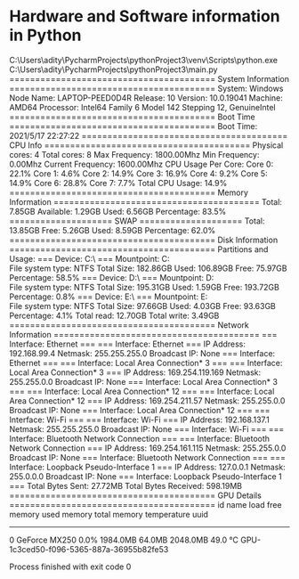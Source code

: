 # Hardware and Software information in Python
C:\Users\adity\PycharmProjects\pythonProject3\venv\Scripts\python.exe C:\Users\adity\PycharmProjects\pythonProject3\main.py
======================================== System Information ========================================
System: Windows
Node Name: LAPTOP-PEED0D4R
Release: 10
Version: 10.0.19041
Machine: AMD64
Processor: Intel64 Family 6 Model 142 Stepping 12, GenuineIntel
======================================== Boot Time ========================================
Boot Time: 2021/5/17 22:27:22
======================================== CPU Info ========================================
Physical cores: 4
Total cores: 8
Max Frequency: 1800.00Mhz
Min Frequency: 0.00Mhz
Current Frequency: 1600.00Mhz
CPU Usage Per Core:
Core 0: 22.1%
Core 1: 4.6%
Core 2: 14.9%
Core 3: 16.9%
Core 4: 9.2%
Core 5: 14.9%
Core 6: 28.8%
Core 7: 7.7%
Total CPU Usage: 14.9%
======================================== Memory Information ========================================
Total: 7.85GB
Available: 1.29GB
Used: 6.56GB
Percentage: 83.5%
==================== SWAP ====================
Total: 13.85GB
Free: 5.26GB
Used: 8.59GB
Percentage: 62.0%
======================================== Disk Information ========================================
Partitions and Usage:
=== Device: C:\ ===
  Mountpoint: C:\
  File system type: NTFS
  Total Size: 182.86GB
  Used: 106.89GB
  Free: 75.97GB
  Percentage: 58.5%
=== Device: D:\ ===
  Mountpoint: D:\
  File system type: NTFS
  Total Size: 195.31GB
  Used: 1.59GB
  Free: 193.72GB
  Percentage: 0.8%
=== Device: E:\ ===
  Mountpoint: E:\
  File system type: NTFS
  Total Size: 97.66GB
  Used: 4.03GB
  Free: 93.63GB
  Percentage: 4.1%
Total read: 12.70GB
Total write: 3.49GB
======================================== Network Information ========================================
=== Interface: Ethernet ===
=== Interface: Ethernet ===
  IP Address: 192.168.99.4
  Netmask: 255.255.255.0
  Broadcast IP: None
=== Interface: Ethernet ===
=== Interface: Local Area Connection* 3 ===
=== Interface: Local Area Connection* 3 ===
  IP Address: 169.254.119.169
  Netmask: 255.255.0.0
  Broadcast IP: None
=== Interface: Local Area Connection* 3 ===
=== Interface: Local Area Connection* 12 ===
=== Interface: Local Area Connection* 12 ===
  IP Address: 169.254.211.57
  Netmask: 255.255.0.0
  Broadcast IP: None
=== Interface: Local Area Connection* 12 ===
=== Interface: Wi-Fi ===
=== Interface: Wi-Fi ===
  IP Address: 192.168.137.1
  Netmask: 255.255.255.0
  Broadcast IP: None
=== Interface: Wi-Fi ===
=== Interface: Bluetooth Network Connection ===
=== Interface: Bluetooth Network Connection ===
  IP Address: 169.254.161.115
  Netmask: 255.255.0.0
  Broadcast IP: None
=== Interface: Bluetooth Network Connection ===
=== Interface: Loopback Pseudo-Interface 1 ===
  IP Address: 127.0.0.1
  Netmask: 255.0.0.0
  Broadcast IP: None
=== Interface: Loopback Pseudo-Interface 1 ===
Total Bytes Sent: 27.72MB
Total Bytes Received: 598.19MB
======================================== GPU Details ========================================
  id  name           load    free memory    used memory    total memory    temperature    uuid
----  -------------  ------  -------------  -------------  --------------  -------------  ----------------------------------------
   0  GeForce MX250  0.0%    1984.0MB       64.0MB         2048.0MB        49.0 °C        GPU-1c3ced50-f096-5365-887a-36955b82fe53

Process finished with exit code 0
